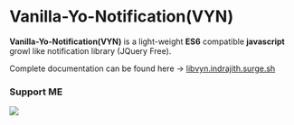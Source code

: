 # Vanilla-Yo-Notification(VYN)

**Vanilla-Yo-Notification(VYN)** is a light-weight **ES6** compatible **javascript** growl like notification library (JQuery Free).


Complete documentation can be found here -> [libvyn.indrajith.surge.sh](http://libvyn.indrajith.surge.sh)


### Support ME

[![](https://az743702.vo.msecnd.net/cdn/kofi2.png?v=0)](https://ko-fi.com/R6R36EBQ)
